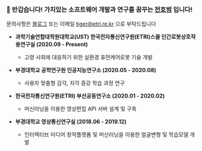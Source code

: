### 👋 반갑습니다! 가치있는 소프트웨어 개발과 연구를 꿈꾸는 [전호범](https://www.notion.so/hobe/HoBeom-Jeon-e1c595888ae641d0805cae06979c2480) 입니다!
문의사항은 [블로그](https://hobeom.github.io/)  또는 이메일 [tiger@etri.re.kr](tiger@etri.re.kr) 으로 부탁드립니다 

- <b>과학기술연합대학원대학교(UST) 한국전자통신연구원(ETRI)스쿨 인간로봇상호작용연구실 (2020.09 - Present)</b>
  - 고령 사회에 대응하기 위한 실환경 휴먼케어로봇 기술 개발

- <b>부경대학교 공학연구원 인공지능연구소 (2020.05 - 2020.08)</b>
   - 사용자 맞춤형 감각, 지각 증강 학습 과정 연구

- <b>한국전자통신연구원(ETRI) 부산공동연구소  (2020.01 - 2020.02)</b>
  - 머신러닝을 이용한 영상편집 API 서버 설계 및 구축

- <b>부경대학교 영상통신연구실 (2018.06 - 2019.12)</b>
  - 인터렉티브 미디어 창작플랫폼 및 머신러닝을 이용한 얼굴변형 및 학습모델 개발

<!--
**HoBeom/HoBeom** is a ✨ _special_ ✨ repository because its `README.md` (this file) appears on your GitHub profile.
